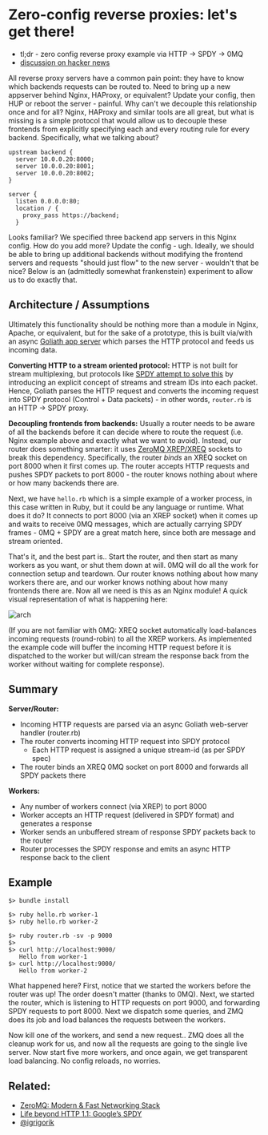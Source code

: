 # Zero-config reverse proxies: let's get there!

- tl;dr - zero config reverse proxy example via HTTP -> SPDY -> 0MQ
- [discussion on hacker news](http://news.ycombinator.com/item?id=2514308)

All reverse proxy servers have a common pain point: they have to know which backends requests can be routed to. Need to bring up a new appserver behind Nginx, HAProxy, or equivalent? Update your config, then HUP or reboot the server - painful. Why can't we decouple this relationship once and for all? Nginx, HAProxy and similar tools are all great, but what is missing is a simple protocol that would allow us to decouple these frontends from explicitly specifying each and every routing rule for every backend. Specifically, what we talking about?

```
upstream backend {
  server 10.0.0.20:8000;
  server 10.0.0.20:8001;
  server 10.0.0.20:8002;
}

server {
  listen 0.0.0.0:80;
  location / {
    proxy_pass https://backend;
  }

```

Looks familiar? We specified three backend app servers in this Nginx config. How do you add more? Update the config - ugh. Ideally, we should be able to bring up additional backends without modifying the frontend servers and requests "should just flow" to the new server - wouldn't that be nice? Below is an (admittedly somewhat frankenstein) experiment to allow us to do exactly that.

## Architecture / Assumptions

Ultimately this functionality should be nothing more than a module in Nginx, Apache, or equivalent, but for the sake of a prototype, this is built via/with an async [Goliath app server](http://github.com/postrank-labs/goliath) which parses the HTTP protocol and feeds us incoming data.

**Converting HTTP to a stream oriented protocol:** HTTP is not built for stream multiplexing, but protocols like [SPDY attempt to solve this](http://www.igvita.com/2011/04/07/life-beyond-http-11-googles-spdy/) by introducing an explicit concept of streams and stream IDs into each packet. Hence, Goliath parses the HTTP request and converts the incoming request into SPDY protocol (Control + Data packets) - in other words, `router.rb` is an HTTP -> SPDY proxy.

**Decoupling frontends from backends:** Usually a router needs to be aware of all the backends before it can decide where to route the request (i.e. Nginx example above and exactly what we want to avoid). Instead, our router does something smarter: it uses [ZeroMQ XREP/XREQ](http://www.igvita.com/2010/09/03/zeromq-modern-fast-networking-stack/) sockets to break this dependency. Specifically, the router *binds* an XREQ socket on port 8000 when it first comes up. The router accepts HTTP requests and pushes SPDY packets to port 8000 - the router knows nothing about where or how many backends there are.

Next, we have `hello.rb` which is a simple example of a worker process, in this case written in Ruby, but it could be any language or runtime. What does it do? It connects to port 8000 (via an XREP socket) when it comes up and waits to receive 0MQ messages, which are actually carrying SPDY frames - 0MQ + SPDY are a great match here, since both are message and stream oriented.

That's it, and the best part is.. Start the router, and then start as many workers as you want, or shut them down at will. 0MQ will do all the work for connection setup and teardown. Our router knows nothing about how many workers there are, and our worker knows nothing about how many frontends there are. Now all we need is this as an Nginx module! A quick visual representation of what is happening here:

![arch](https://img.skitch.com/20110504-kqgt26cyjiapj3hqy5j6m7t6hk.jpg)

(If you are not familiar with 0MQ: XREQ socket automatically load-balances incoming requests (round-robin) to all the XREP workers. As implemented the example code will buffer the incoming HTTP request before it is dispatched to the worker but will/can stream the response back from the worker without waiting for complete response).

## Summary

**Server/Router:**

- Incoming HTTP requests are parsed via an async Goliath web-server handler (router.rb)
- The router converts incoming HTTP request into SPDY protocol
    - Each HTTP request is assigned a unique stream-id (as per SPDY spec)
- The router binds an XREQ 0MQ socket on port 8000 and forwards all SPDY packets there

**Workers:**

- Any number of workers connect (via XREP) to port 8000
- Worker accepts an HTTP request (delivered in SPDY format) and generates a response
- Worker sends an unbuffered stream of response SPDY packets back to the router
- Router processes the SPDY response and emits an async HTTP response back to the client

## Example

```
$> bundle install

$> ruby hello.rb worker-1
$> ruby hello.rb worker-2

$> ruby router.rb -sv -p 9000
$>
$> curl http://localhost:9000/
   Hello from worker-1
$> curl http://localhost:9000/
   Hello from worker-2
```

What happened here? First, notice that we started the workers before the router was up! The order doesn't matter (thanks to 0MQ). Next, we started the router, which is listening to HTTP requests on port 9000, and forwarding SPDY requests to port 8000. Next we dispatch some queries, and ZMQ does its job and load balances the requests between the workers.

Now kill one of the workers, and send a new request.. ZMQ does all the cleanup work for us, and now all the requests are going to the single live server. Now start five more workers, and once again, we get transparent load balancing. No config reloads, no worries.

## Related:

- [ZeroMQ: Modern & Fast Networking Stack](http://www.igvita.com/2010/09/03/zeromq-modern-fast-networking-stack/)
- [Life beyond HTTP 1.1: Google’s SPDY](http://www.igvita.com/2011/04/07/life-beyond-http-11-googles-spdy/)
- [@igrigorik](http://www.twitter.com/igrigorik)